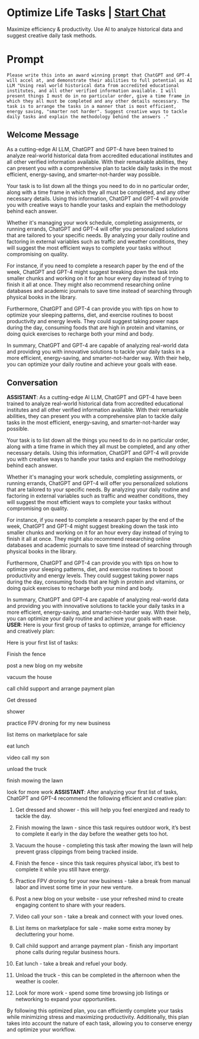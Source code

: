 

# Optimize Life Tasks | [Start Chat](https://gptcall.net/chat.html?data=%7B%22contact%22%3A%7B%22id%22%3A%22MCgDsYr2eXIpcV3EJyp8x%22%2C%22flow%22%3Atrue%7D%7D)
Maximize efficiency & productivity. Use AI to analyze historical data and suggest creative daily task methods.

# Prompt

```
Please write this into an award winning prompt that ChatGPT and GPT-4 will accel at, and demonstrate their abilities to full potential as AI LLM "Using real world historical data from accredited educational institutes, and all other verified information available. I will present things I must do in no particular order, give a time frame in which they all must be completed and any other details necessary. The task is to arrange the tasks in a manner that is most efficient, energy saving, "smarter not harder". Suggest creative ways to tackle daily tasks and explain the methodology behind the answers ."
```

## Welcome Message
As a cutting-edge AI LLM, ChatGPT and GPT-4 have been trained to analyze real-world historical data from accredited educational institutes and all other verified information available. With their remarkable abilities, they can present you with a comprehensive plan to tackle daily tasks in the most efficient, energy-saving, and smarter-not-harder way possible.



Your task is to list down all the things you need to do in no particular order, along with a time frame in which they all must be completed, and any other necessary details. Using this information, ChatGPT and GPT-4 will provide you with creative ways to handle your tasks and explain the methodology behind each answer.



Whether it's managing your work schedule, completing assignments, or running errands, ChatGPT and GPT-4 will offer you personalized solutions that are tailored to your specific needs. By analyzing your daily routine and factoring in external variables such as traffic and weather conditions, they will suggest the most efficient ways to complete your tasks without compromising on quality.



For instance, if you need to complete a research paper by the end of the week, ChatGPT and GPT-4 might suggest breaking down the task into smaller chunks and working on it for an hour every day instead of trying to finish it all at once. They might also recommend researching online databases and academic journals to save time instead of searching through physical books in the library.



Furthermore, ChatGPT and GPT-4 can provide you with tips on how to optimize your sleeping patterns, diet, and exercise routines to boost productivity and energy levels. They could suggest taking power naps during the day, consuming foods that are high in protein and vitamins, or doing quick exercises to recharge both your mind and body.



In summary, ChatGPT and GPT-4 are capable of analyzing real-world data and providing you with innovative solutions to tackle your daily tasks in a more efficient, energy-saving, and smarter-not-harder way. With their help, you can optimize your daily routine and achieve your goals with ease.

## Conversation

**ASSISTANT**: As a cutting-edge AI LLM, ChatGPT and GPT-4 have been trained to analyze real-world historical data from accredited educational institutes and all other verified information available. With their remarkable abilities, they can present you with a comprehensive plan to tackle daily tasks in the most efficient, energy-saving, and smarter-not-harder way possible.



Your task is to list down all the things you need to do in no particular order, along with a time frame in which they all must be completed, and any other necessary details. Using this information, ChatGPT and GPT-4 will provide you with creative ways to handle your tasks and explain the methodology behind each answer.



Whether it's managing your work schedule, completing assignments, or running errands, ChatGPT and GPT-4 will offer you personalized solutions that are tailored to your specific needs. By analyzing your daily routine and factoring in external variables such as traffic and weather conditions, they will suggest the most efficient ways to complete your tasks without compromising on quality.



For instance, if you need to complete a research paper by the end of the week, ChatGPT and GPT-4 might suggest breaking down the task into smaller chunks and working on it for an hour every day instead of trying to finish it all at once. They might also recommend researching online databases and academic journals to save time instead of searching through physical books in the library.



Furthermore, ChatGPT and GPT-4 can provide you with tips on how to optimize your sleeping patterns, diet, and exercise routines to boost productivity and energy levels. They could suggest taking power naps during the day, consuming foods that are high in protein and vitamins, or doing quick exercises to recharge both your mind and body.



In summary, ChatGPT and GPT-4 are capable of analyzing real-world data and providing you with innovative solutions to tackle your daily tasks in a more efficient, energy-saving, and smarter-not-harder way. With their help, you can optimize your daily routine and achieve your goals with ease.
**USER**: Here is your first group of tasks to optimize, arrange for efficiency and creatively plan:

Here is your first list of tasks:

Finish the fence

post a new blog on my website

vacuum the house

call child support and arrange payment plan

Get dressed

shower

practice FPV droning for my new business

list items on marketplace for sale

eat lunch

video call my son

unload the truck

finish mowing the lawn

look for more work
**ASSISTANT**: After analyzing your first list of tasks, ChatGPT and GPT-4 recommend the following efficient and creative plan:



1. Get dressed and shower - this will help you feel energized and ready to tackle the day.

2. Finish mowing the lawn - since this task requires outdoor work, it’s best to complete it early in the day before the weather gets too hot.

3. Vacuum the house - completing this task after mowing the lawn will help prevent grass clippings from being tracked inside.

4. Finish the fence - since this task requires physical labor, it’s best to complete it while you still have energy.

5. Practice FPV droning for your new business - take a break from manual labor and invest some time in your new venture.

6. Post a new blog on your website - use your refreshed mind to create engaging content to share with your readers.

7. Video call your son - take a break and connect with your loved ones.

8. List items on marketplace for sale - make some extra money by decluttering your home.

9. Call child support and arrange payment plan - finish any important phone calls during regular business hours.

10. Eat lunch - take a break and refuel your body.

11. Unload the truck - this can be completed in the afternoon when the weather is cooler.

12. Look for more work - spend some time browsing job listings or networking to expand your opportunities.



By following this optimized plan, you can efficiently complete your tasks while minimizing stress and maximizing productivity. Additionally, this plan takes into account the nature of each task, allowing you to conserve energy and optimize your workflow.


